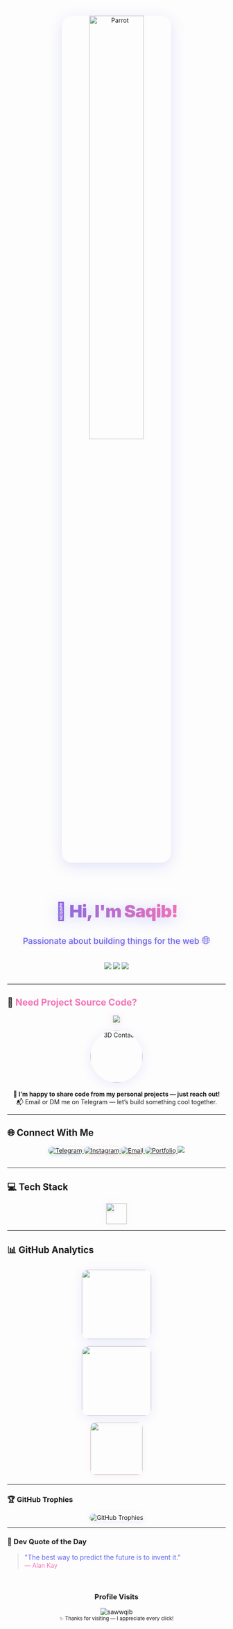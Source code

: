 <br/>
<p align="center">
  <img width="50%" height="50%" src="https://cultofthepartyparrot.com/parrots/hd/parrot.gif" alt="Parrot" style="border-radius: 24px; box-shadow: 0 8px 32px 0 rgba(99,102,241,0.18);" />
</p>

<br/>

<div align="center">
  <h1 style="font-size:2.5rem; font-weight:900; letter-spacing:-1px; background: linear-gradient(90deg, #6366f1, #f472b6 80%); color:transparent; -webkit-background-clip:text; background-clip:text; filter: drop-shadow(0 4px 16px #6366f155);">
    👋 Hi, I'm Saqib!
  </h1>
  <p style="font-size:1.2rem; font-weight:500; color:#6366f1; text-shadow:0 2px 8px #f472b655;">
    Passionate about building things for the web <span style="font-size:1.3em;">🌐</span>
  </p>
</div>

<br/>

<div align="center">
  <img src="https://img.shields.io/badge/Aspiring%20Web%20Developer-6366f1?style=for-the-badge&logo=vercel&logoColor=white" />
  <img src="https://img.shields.io/badge/Always%20Learning-f472b6?style=for-the-badge&logo=codewars&logoColor=white" />
  <img src="https://img.shields.io/badge/Curious%20Mind-38bdf8?style=for-the-badge&logo=react&logoColor=white" />
</div>

<br/>

---

## 📣 <span style="color:#f472b6;">Need Project Source Code?</span>

<div align="center">
  <img src="https://img.shields.io/badge/📌_Contact_Me_for_Project_Codes!-f76680?style=for-the-badge&logo=github&logoColor=white&animation=heartbeat" style="filter: drop-shadow(0 2px 8px #f472b655);" />
</div>

<div align="center" style="margin: 18px 0;">
 <a href="https://sawwqib.vercel.app"> <img src="https://res.cloudinary.com/datfjlguq/image/upload/v1756644173/ibwrbdf9u5npz93lyarf.gif" width="120" height="120" style="border-radius:50%;box-shadow:0 4px 24px #6366f122;" alt="3D Contact" /> </a>
</div>

<p align="center">
  <b>💬 I'm happy to share code from my personal projects — just reach out!</b><br/>
  📬 Email or DM me on Telegram — let’s build something cool together.
</p>

---

## 🌐 Connect With Me

<div align="center">
  <a href="https://t.me/sawwqib" target="_blank">
  <img src="https://img.shields.io/badge/Telegram-%230068D8.svg?logo=Telegram&logoColor=white&style=for-the-badge" alt="Telegram" style="box-shadow:0 2px 8px #0068D833; border-radius:8px;" />
  </a>
  <a href="https://instagram.com/s.aww.qib" target="_blank">
    <img src="https://img.shields.io/badge/Instagram-%23E4405F.svg?logo=Instagram&logoColor=white&style=for-the-badge" alt="Instagram" style="box-shadow:0 2px 8px #e4405f33; border-radius:8px;" />
  </a>
  <a href="mailto:saqib6005@outlook.com">
    <img src="https://img.shields.io/badge/Email-D14836?logo=gmail&logoColor=white&style=for-the-badge" alt="Email" style="box-shadow:0 2px 8px #d1483633; border-radius:8px;" />
  </a>
  <a href="https://sawwqib.vercel.app" target="_blank">
    <img src="https://img.shields.io/badge/Portfolio-%23000000.svg?style=for-the-badge&logo=vercel&logoColor=white" alt="Portfolio" style="box-shadow:0 2px 8px #00000022; border-radius:8px;" />
    <a href="https://www.youtube.com/channel/UC5JwHy2IjQ2VuzhmbzYdH1Q">
    <img src="https://img.shields.io/youtube/channel/subscribers/UC5JwHy2IjQ2VuzhmbzYdH1Q"></a>
  </a>
</div>

<br/>

---

## 💻 Tech Stack

<p align="center">
  <img src="https://skillicons.dev/icons?i=html,css,js,php,python,vercel,netlify" height="48" style="margin:0 8px; filter: drop-shadow(0 2px 8px #6366f122);" />
</p>

---

## 📊 GitHub Analytics

<div align="center">
  <img src="https://github-readme-stats.vercel.app/api?username=sawwqib&theme=radical&hide_border=false&include_all_commits=true&count_private=true" height="160" style="border-radius: 16px; box-shadow: 0 4px 24px #6366f122; margin:8px;" />
  <br />
  <img src="https://github-readme-stats.vercel.app/api/top-langs/?username=sawwqib&theme=radical&hide_border=false&layout=compact&langs_count=6&include_all_commits=true&count_private=true" height="160" style="border-radius: 16px; box-shadow: 0 4px 24px #6366f122; margin:8px;" />
  <br/>
  <img src="https://nirzak-streak-stats.vercel.app/?user=sawwqib&theme=radical&hide_border=false" height="120" style="border-radius: 12px; box-shadow: 0 2px 12px #f472b622; margin:8px;" />
</div>

---

### 🏆 GitHub Trophies

<div align="center">
  <img src="https://github-profile-trophy.vercel.app/?username=sawwqib&theme=radical&no-frame=true&margin-w=15&column=4" alt="GitHub Trophies" style="box-shadow:0 2px 12px #6366f122; border-radius:16px;" />
</div>

---

### 🧠 Dev Quote of the Day

> <span style="font-size:1.1em; color:#6366f1;">"The best way to predict the future is to invent it."</span>  
> <span style="color:#f472b6;">— Alan Kay</span>


<br/>

<div align="center">
  <h3>Profile Visits</h3>
  <img src="https://count.getloli.com/@sawwqib?name=sawwqib&theme=random&padding=7&offset=0&align=top&scale=1&pixelated=1&darkmode=auto" alt="sawwqib">
  <br>
  <small>✨ Thanks for visiting — I appreciate every click!</small>
</div>
